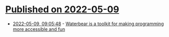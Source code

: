 # [Published on 2022-05-09](index.md)

* [2022-05-09, 09:05:48](https://news.ycombinator.com/item?id=31312006) - [Waterbear is a toolkit for making programming more accessible and fun](https://waterbearlang.com/)

